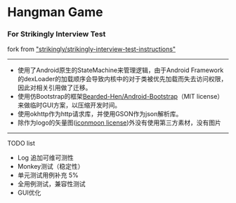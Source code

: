 # Hangman Game
### For Strikingly Interview Test

fork from ["strikingly/strikingly-interview-test-instructions"][1]

----------

 - 使用了Android原生的StateMachine来管理逻辑，由于Android Framework的dexLoader的加载顺序会导致内核中的对于类被优先加载而失去访问权限，因此对相关引用做了迁移。
 - 使用仿Bootstrap的框架[Bearded-Hen/Android-Bootstrap][2]（MIT license）来做临时GUI方案，以压缩开发时间。
 - 使用okhttp作为http请求库，并使用GSON作为json解析库。
 - 除作为logo的矢量图([iconmoon license][3])外没有使用第三方素材，没有图片

----------

 TODO list
 - Log 追加可维可测性
 - Monkey测试（稳定性）
 - 单元测试用例补充   5%
 - 全用例测试，兼容性测试
 - GUI优化
 

  [1]: https://github.com/strikingly/strikingly-interview-test-instructions
  [2]: https://github.com/Bearded-Hen/Android-Bootstrap
  [3]: https://icomoon.io/faq.html
  
